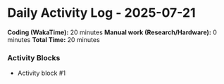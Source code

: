 # Daily Activity Log - 2025-07-21

**Coding (WakaTime):** 20 minutes
**Manual work (Research/Hardware):** 0 minutes
**Total Time:** 20 minutes

### Activity Blocks
- Activity block #1
